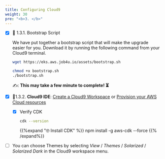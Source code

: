 ```yaml
---
title: Configuring Cloud9
weight: 30
pre: "<b>3. </b>"
---
```



* [x] 🚀 1.3.1. Bootstrap Script

  We have put together a bootstrap script that will make the upgrade easier for you. Download it by running the following command from your Cloud9 terminal. 


  ```bash
  wget https://eks.aws.job4u.io/assets/bootstrap.sh

  chmod +x bootstrap.sh
  ./bootstrap.sh
  ```

  ✍️: **This may take a few minute to complete! ⏳**


* [x] 🚀1.3.2. **Cloud9 IDE**: [Create a Cloud9 Workspace](../cloud9-workspace/index.html) or [Provision your AWS Cloud resources](https://devops.job4u.io/Modern-Apps/VPC-Cloud9-IDE/index.html)

  * [x] Verify CDK

    ``` bash
    cdk --version
    ```

    {{%expand "🤓 Install CDK" %}}
    npm install -g aws-cdk --force
    {{% /expand%}}

* [ ] You can choose Themes by selecting *View* / *Themes* / *Solarized* / *Solarized Dark* in the Cloud9 workspace menu.

<!-- * [x] 🚀 1.3.3. Verify the new version

  * [x] Run the following command: 

    ```bash
    sam --version
    ```

    You should see *SAM CLI, version 0.43.0* or greater. -->